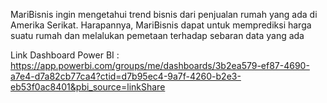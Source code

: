 MariBisnis ingin mengetahui trend bisnis dari penjualan rumah yang ada di Amerika Serikat. Harapannya, MariBisnis dapat untuk memprediksi harga suatu rumah dan melalukan pemetaan terhadap sebaran data yang ada

Link Dashboard Power BI : https://app.powerbi.com/groups/me/dashboards/3b2ea579-ef87-4690-a7e4-d7a82cb77ca4?ctid=d7b95ec4-9a7f-4260-b2e3-eb53f0ac8401&pbi_source=linkShare

